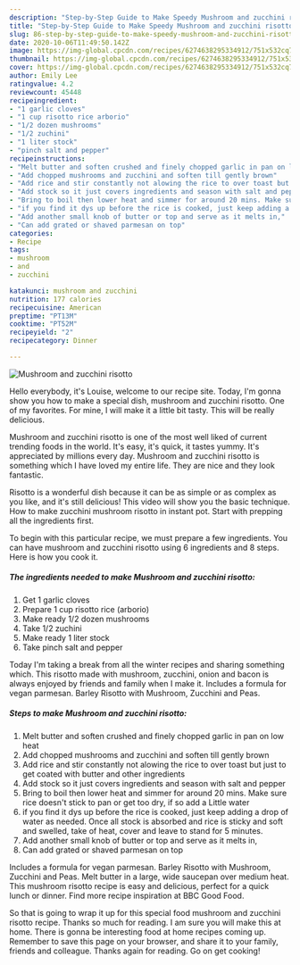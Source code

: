 ```yaml
---
description: "Step-by-Step Guide to Make Speedy Mushroom and zucchini risotto"
title: "Step-by-Step Guide to Make Speedy Mushroom and zucchini risotto"
slug: 86-step-by-step-guide-to-make-speedy-mushroom-and-zucchini-risotto
date: 2020-10-06T11:49:50.142Z
image: https://img-global.cpcdn.com/recipes/6274638295334912/751x532cq70/mushroom-and-zucchini-risotto-recipe-main-photo.jpg
thumbnail: https://img-global.cpcdn.com/recipes/6274638295334912/751x532cq70/mushroom-and-zucchini-risotto-recipe-main-photo.jpg
cover: https://img-global.cpcdn.com/recipes/6274638295334912/751x532cq70/mushroom-and-zucchini-risotto-recipe-main-photo.jpg
author: Emily Lee
ratingvalue: 4.2
reviewcount: 45448
recipeingredient:
- "1 garlic cloves"
- "1 cup risotto rice arborio"
- "1/2 dozen mushrooms"
- "1/2 zuchini"
- "1 liter stock"
- "pinch salt and pepper"
recipeinstructions:
- "Melt butter and soften crushed and finely chopped garlic in pan on low heat"
- "Add chopped mushrooms and zucchini and soften till gently brown"
- "Add rice and stir constantly not alowing the rice to over toast but just to get coated with butter and other ingredients"
- "Add stock so it just covers ingredients and season with salt and pepper"
- "Bring to boil then lower heat and simmer for around 20 mins. Make sure rice doesn&#39;t stick to pan or get too dry, if so add a Little water"
- "if you find it dys up before the rice is cooked, just keep adding a drop of water as needed. Once all stock is absorbed and rice is sticky and soft and swelled, take of heat, cover and leave to stand for 5 minutes."
- "Add another small knob of butter or top and serve as it melts in,"
- "Can add grated or shaved parmesan on top"
categories:
- Recipe
tags:
- mushroom
- and
- zucchini

katakunci: mushroom and zucchini 
nutrition: 177 calories
recipecuisine: American
preptime: "PT13M"
cooktime: "PT52M"
recipeyield: "2"
recipecategory: Dinner

---
```



![Mushroom and zucchini risotto](https://img-global.cpcdn.com/recipes/6274638295334912/751x532cq70/mushroom-and-zucchini-risotto-recipe-main-photo.jpg)

Hello everybody, it's Louise, welcome to our recipe site. Today, I'm gonna show you how to make a special dish, mushroom and zucchini risotto. One of my favorites. For mine, I will make it a little bit tasty. This will be really delicious.

Mushroom and zucchini risotto is one of the most well liked of current trending foods in the world. It's easy, it's quick, it tastes yummy. It's appreciated by millions every day. Mushroom and zucchini risotto is something which I have loved my entire life. They are nice and they look fantastic.

Risotto is a wonderful dish because it can be as simple or as complex as you like, and it&#39;s still delicious! This video will show you the basic technique. How to make zucchini mushroom risotto in instant pot. Start with prepping all the ingredients first.


To begin with this particular recipe, we must prepare a few ingredients. You can have mushroom and zucchini risotto using 6 ingredients and 8 steps. Here is how you cook it.

<!--inarticleads1-->

##### The ingredients needed to make Mushroom and zucchini risotto:

1. Get 1 garlic cloves
1. Prepare 1 cup risotto rice (arborio)
1. Make ready 1/2 dozen mushrooms
1. Take 1/2 zuchini
1. Make ready 1 liter stock
1. Take pinch salt and pepper


Today I&#39;m taking a break from all the winter recipes and sharing something which. This risotto made with mushroom, zucchini, onion and bacon is always enjoyed by friends and family when I make it. Includes a formula for vegan parmesan. Barley Risotto with Mushroom, Zucchini and Peas. 

<!--inarticleads2-->

##### Steps to make Mushroom and zucchini risotto:

1. Melt butter and soften crushed and finely chopped garlic in pan on low heat
1. Add chopped mushrooms and zucchini and soften till gently brown
1. Add rice and stir constantly not alowing the rice to over toast but just to get coated with butter and other ingredients
1. Add stock so it just covers ingredients and season with salt and pepper
1. Bring to boil then lower heat and simmer for around 20 mins. Make sure rice doesn&#39;t stick to pan or get too dry, if so add a Little water
1. if you find it dys up before the rice is cooked, just keep adding a drop of water as needed. Once all stock is absorbed and rice is sticky and soft and swelled, take of heat, cover and leave to stand for 5 minutes.
1. Add another small knob of butter or top and serve as it melts in,
1. Can add grated or shaved parmesan on top


Includes a formula for vegan parmesan. Barley Risotto with Mushroom, Zucchini and Peas. Melt butter in a large, wide saucepan over medium heat. This mushroom risotto recipe is easy and delicious, perfect for a quick lunch or dinner. Find more recipe inspiration at BBC Good Food. 

So that is going to wrap it up for this special food mushroom and zucchini risotto recipe. Thanks so much for reading. I am sure you will make this at home. There is gonna be interesting food at home recipes coming up. Remember to save this page on your browser, and share it to your family, friends and colleague. Thanks again for reading. Go on get cooking!
